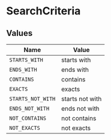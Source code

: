 # SearchCriteria


## Values

| Name              | Value             |
| ----------------- | ----------------- |
| `STARTS_WITH`     | starts with       |
| `ENDS_WITH`       | ends with         |
| `CONTAINS`        | contains          |
| `EXACTS`          | exacts            |
| `STARTS_NOT_WITH` | starts not with   |
| `ENDS_NOT_WITH`   | ends not with     |
| `NOT_CONTAINS`    | not contains      |
| `NOT_EXACTS`      | not exacts        |